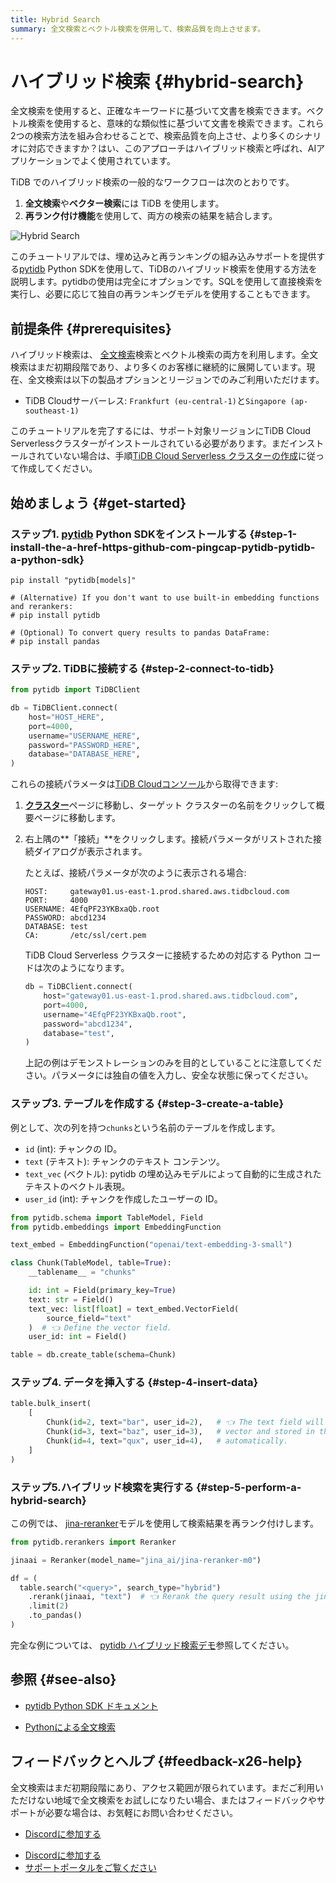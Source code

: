 ```yaml
---
title: Hybrid Search
summary: 全文検索とベクトル検索を併用して、検索品質を向上させます。
---
```


# ハイブリッド検索 {#hybrid-search}

全文検索を使用すると、正確なキーワードに基づいて文書を検索できます。ベクトル検索を使用すると、意味的な類似性に基づいて文書を検索できます。これら2つの検索方法を組み合わせることで、検索品質を向上させ、より多くのシナリオに対応できますか？はい、このアプローチはハイブリッド検索と呼ばれ、AIアプリケーションでよく使用されています。

TiDB でのハイブリッド検索の一般的なワークフローは次のとおりです。

1.  **全文検索**や**ベクター検索**には TiDB を使用します。
2.  **再ランク付け機能**を使用して、両方の検索の結果を結合します。

![Hybrid Search](https://docs-download.pingcap.com/media/images/docs/vector-search/hybrid-search-overview.svg)

このチュートリアルでは、埋め込みと再ランキングの組み込みサポートを提供する[pytidb](https://github.com/pingcap/pytidb) Python SDKを使用して、TiDBのハイブリッド検索を使用する方法を説明します。pytidbの使用は完全にオプションです。SQLを使用して直接検索を実行し、必要に応じて独自の再ランキングモデルを使用することもできます。

## 前提条件 {#prerequisites}

ハイブリッド検索は、 [全文検索](/tidb-cloud/vector-search-full-text-search-python.md)検索とベクトル検索の両方を利用します。全文検索はまだ初期段階であり、より多くのお客様に継続的に展開しています。現在、全文検索は以下の製品オプションとリージョンでのみご利用いただけます。

-   TiDB Cloudサーバーレス: `Frankfurt (eu-central-1)`と`Singapore (ap-southeast-1)`

このチュートリアルを完了するには、サポート対象リージョンにTiDB Cloud Serverlessクラスターがインストールされている必要があります。まだインストールされていない場合は、手順[TiDB Cloud Serverless クラスターの作成](/develop/dev-guide-build-cluster-in-cloud.md)に従って作成してください。

## 始めましょう {#get-started}

### ステップ1. <a href="https://github.com/pingcap/pytidb">pytidb</a> Python SDKをインストールする {#step-1-install-the-a-href-https-github-com-pingcap-pytidb-pytidb-a-python-sdk}

```shell
pip install "pytidb[models]"

# (Alternative) If you don't want to use built-in embedding functions and rerankers:
# pip install pytidb

# (Optional) To convert query results to pandas DataFrame:
# pip install pandas
```

### ステップ2. TiDBに接続する {#step-2-connect-to-tidb}

```python
from pytidb import TiDBClient

db = TiDBClient.connect(
    host="HOST_HERE",
    port=4000,
    username="USERNAME_HERE",
    password="PASSWORD_HERE",
    database="DATABASE_HERE",
)
```

これらの接続パラメータは[TiDB Cloudコンソール](https://tidbcloud.com)から取得できます:

1.  [**クラスター**](https://tidbcloud.com/project/clusters)ページに移動し、ターゲット クラスターの名前をクリックして概要ページに移動します。

2.  右上隅の**「接続」**をクリックします。接続パラメータがリストされた接続ダイアログが表示されます。

    たとえば、接続パラメータが次のように表示される場合:

    ```text
    HOST:     gateway01.us-east-1.prod.shared.aws.tidbcloud.com
    PORT:     4000
    USERNAME: 4EfqPF23YKBxaQb.root
    PASSWORD: abcd1234
    DATABASE: test
    CA:       /etc/ssl/cert.pem
    ```

    TiDB Cloud Serverless クラスターに接続するための対応する Python コードは次のようになります。

    ```python
    db = TiDBClient.connect(
        host="gateway01.us-east-1.prod.shared.aws.tidbcloud.com",
        port=4000,
        username="4EfqPF23YKBxaQb.root",
        password="abcd1234",
        database="test",
    )
    ```

    上記の例はデモンストレーションのみを目的としていることに注意してください。パラメータには独自の値を入力し、安全な状態に保ってください。

### ステップ3. テーブルを作成する {#step-3-create-a-table}

例として、次の列を持つ`chunks`という名前のテーブルを作成します。

-   `id` (int): チャンクの ID。
-   `text` (テキスト): チャンクのテキスト コンテンツ。
-   `text_vec` (ベクトル): pytidb の埋め込みモデルによって自動的に生成されたテキストのベクトル表現。
-   `user_id` (int): チャンクを作成したユーザーの ID。

```python
from pytidb.schema import TableModel, Field
from pytidb.embeddings import EmbeddingFunction

text_embed = EmbeddingFunction("openai/text-embedding-3-small")

class Chunk(TableModel, table=True):
    __tablename__ = "chunks"

    id: int = Field(primary_key=True)
    text: str = Field()
    text_vec: list[float] = text_embed.VectorField(
        source_field="text"
    )  # 👈 Define the vector field.
    user_id: int = Field()

table = db.create_table(schema=Chunk)
```

### ステップ4. データを挿入する {#step-4-insert-data}

```python
table.bulk_insert(
    [
        Chunk(id=2, text="bar", user_id=2),   # 👈 The text field will be embedded to a
        Chunk(id=3, text="baz", user_id=3),   # vector and stored in the "text_vec" field
        Chunk(id=4, text="qux", user_id=4),   # automatically.
    ]
)
```

### ステップ5.ハイブリッド検索を実行する {#step-5-perform-a-hybrid-search}

この例では、 [jina-reranker](https://huggingface.co/jinaai/jina-reranker-m0)モデルを使用して検索結果を再ランク付けします。

```python
from pytidb.rerankers import Reranker

jinaai = Reranker(model_name="jina_ai/jina-reranker-m0")

df = (
  table.search("<query>", search_type="hybrid")
    .rerank(jinaai, "text")  # 👈 Rerank the query result using the jinaai model.
    .limit(2)
    .to_pandas()
)
```

完全な例については、 [pytidb ハイブリッド検索デモ](https://github.com/pingcap/pytidb/tree/main/examples/hybrid_search)参照してください。

## 参照 {#see-also}

-   [pytidb Python SDK ドキュメント](https://github.com/pingcap/pytidb)

-   [Pythonによる全文検索](/tidb-cloud/vector-search-full-text-search-python.md)

## フィードバックとヘルプ {#feedback-x26-help}

全文検索はまだ初期段階にあり、アクセス範囲が限られています。まだご利用いただけない地域で全文検索をお試しになりたい場合、またはフィードバックやサポートが必要な場合は、お気軽にお問い合わせください。

<CustomContent platform="tidb">

-   [Discordに参加する](https://discord.gg/zcqexutz2R)

</CustomContent>

<CustomContent platform="tidb-cloud">

-   [Discordに参加する](https://discord.gg/zcqexutz2R)
-   [サポートポータルをご覧ください](https://tidb.support.pingcap.com/)

</CustomContent>
